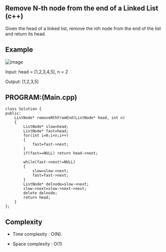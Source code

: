 ## Remove N-th node from the end of a Linked List (c++)

Given the head of a linked list, remove the nth node from the end of the list and return its head.
## Example
![image](https://github.com/user-attachments/assets/1310b266-d17e-4a2c-b288-af42955c87c4)

Input: head = [1,2,3,4,5], n = 2

Output: [1,2,3,5]

## PROGRAM:(Main.cpp)
```
class Solution {
public:
    ListNode* removeNthFromEnd(ListNode* head, int n) 
    {
        ListNode* slow=head;
        ListNode* fast=head;
        for(int i=0;i<n;i++)
        {
            fast=fast->next;
        }
        if(fast==NULL) return head->next;

        while(fast->next!=NULL)
        {
            slow=slow->next;
            fast=fast->next;
        }
        ListNode* delnode=slow->next;
        slow->next=slow->next->next;
        delete delnode;
        return head;
    }
};
```
## Complexity
- Time complexity : O(N). 

- Space complexity : O(1)
